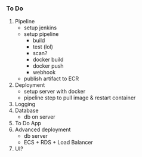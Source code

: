 ### To Do
1. Pipeline
    - setup jenkins
    - setup pipeline
      - build
      - test (lol)
      - scan?
      - docker build
      - docker push
      - webhook
    - publish artifact to ECR
1. Deployment
    - setup server with docker
    - pipeline step to pull image & restart container
1. Logging
1. Database
    - db on server
1. To Do App
1. Advanced deployment
    - db server
    - ECS + RDS + Load Balancer
1. UI?
